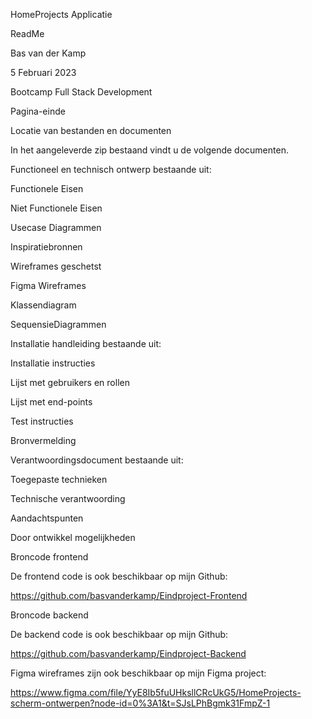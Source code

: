 HomeProjects Applicatie 

 

ReadMe 

 

Bas van der Kamp 

5 Februari 2023 

Bootcamp Full Stack Development 

Pagina-einde
 

Locatie van bestanden en documenten 

 

In het aangeleverde zip bestaand vindt u de volgende documenten. 

Functioneel en technisch ontwerp bestaande uit: 

Functionele Eisen 

Niet Functionele Eisen 

Usecase Diagrammen 

Inspiratiebronnen 

Wireframes geschetst 

Figma Wireframes 

Klassendiagram 

SequensieDiagrammen 

Installatie handleiding bestaande uit: 

Installatie instructies 

Lijst met gebruikers en rollen 

Lijst met end-points 

Test instructies 

Bronvermelding 

Verantwoordingsdocument bestaande uit: 

Toegepaste technieken 

Technische verantwoording 

Aandachtspunten 

Door ontwikkel mogelijkheden 

Broncode frontend 

De frontend code is ook beschikbaar op mijn Github: 

https://github.com/basvanderkamp/Eindproject-Frontend 

 

Broncode backend 

De backend code is ook beschikbaar op mijn Github: 

https://github.com/basvanderkamp/Eindproject-Backend 

 

Figma wireframes zijn ook beschikbaar op mijn Figma project: 

https://www.figma.com/file/YyE8Ib5fuUHksllCRcUkG5/HomeProjects-scherm-ontwerpen?node-id=0%3A1&t=SJsLPhBgmk31FmpZ-1 
